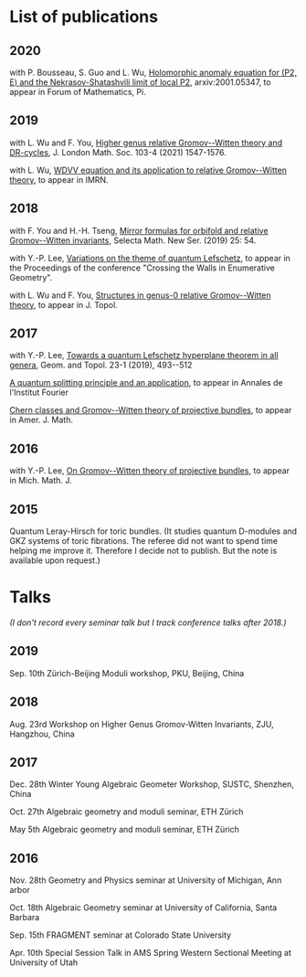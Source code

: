 # List of publications

## 2020

with P. Bousseau, S. Guo and L. Wu, [Holomorphic anomaly equation for (P2, E) and the Nekrasov-Shatashvili limit of local P2](http://arxiv.org/abs/2001.05347), arxiv:2001.05347, to appear in Forum of Mathematics, Pi.

## 2019

with L. Wu and F. You, [Higher genus relative Gromov--Witten theory and DR-cycles](https://arxiv.org/abs/1907.07133), J. London Math. Soc. 103-4 (2021) 1547-1576. 

with L. Wu, [WDVV equation and its application to relative Gromov--Witten theory](https://arxiv.org/abs/1902.05739), to appear in IMRN.

## 2018

with F. You and H.-H. Tseng, [Mirror formulas for orbifold and relative Gromov--Witten invariants](https://arxiv.org/abs/1811.10807), Selecta Math. New Ser. (2019) 25: 54.

with Y.-P. Lee, [Variations on the theme of quantum Lefschetz](https://arxiv.org/abs/1812.01732), to appear in the Proceedings of the conference "Crossing the Walls in Enumerative Geometry".

with L. Wu and F. You, [Structures in genus-0 relative Gromov--Witten theory](https://arxiv.org/abs/1810.06952), to appear in J. Topol.

## 2017

with Y.-P. Lee, [Towards a quantum Lefschetz hyperplane theorem in all genera](https://arxiv.org/abs/1712.03573), Geom. and Topol. 23-1 (2019), 493--512

[A quantum splitting principle and an application](https://arxiv.org/abs/1708.08020), to appear in Annales de l'Institut Fourier

[Chern classes and Gromov--Witten theory of projective bundles](https://arxiv.org/abs/1705.07421), to appear in Amer. J. Math.

## 2016

with Y.-P. Lee, [On Gromov--Witten theory of projective bundles](https://arxiv.org/abs/1607.00740), to appear in Mich. Math. J.

## 2015

Quantum Leray-Hirsch for toric bundles.
(It studies quantum D-modules and GKZ systems of toric fibrations. The referee did not want to spend time helping me improve it. Therefore I decide not to publish. But the note is available upon request.)

# Talks

_(I don't record every seminar talk but I track conference talks after 2018.)_

## 2019

Sep. 10th Zürich-Beijing Moduli workshop, PKU, Beijing, China

## 2018 

Aug. 23rd Workshop on Higher Genus Gromov-Witten Invariants, ZJU, Hangzhou, China

## 2017 

Dec. 28th Winter Young Algebraic Geometer Workshop, SUSTC, Shenzhen, China 

Oct. 27th Algebraic geometry and moduli seminar, ETH Zürich 

May 5th Algebraic geometry and moduli seminar, ETH Zürich 

## 2016 

Nov. 28th Geometry and Physics seminar at University of Michigan, Ann arbor 

Oct. 18th Algebraic Geometry seminar at University of California, Santa Barbara 

Sep. 15th FRAGMENT seminar at Colorado State University 

Apr. 10th Special Session Talk in AMS Spring Western Sectional Meeting at University of Utah

